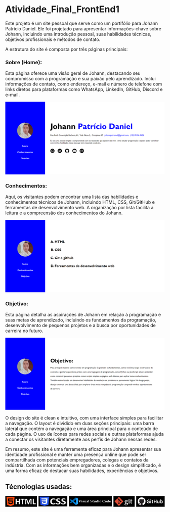 # Atividade_Final_FrontEnd1

Este projeto é um site pessoal que serve como um portifólio para Johann Patrício Daniel. Ele foi projetado para apresentar informações-chave sobre Johann, incluindo uma introdução pessoal, suas habilidades técnicas, objetivos profissionais e métodos de contato.

A estrutura do site é composta por três páginas principais:

<h3>Sobre (Home):</h3>  

Esta página oferece uma visão geral de Johann, destacando seu compromisso com a programação e sua paixão pelo aprendizado. Inclui informações de contato, como endereço, e-mail e número de telefone com links diretos para plataformas como WhatsApp, LinkedIn, GitHub, Discord e e-mail.

<a href="#">![pagina 1](./Avaliacao_Johann/images/image-1.png)</a>

<h3>Conhecimentos:</h3> 

Aqui, os visitantes podem encontrar uma lista das habilidades e conhecimentos técnicos de Johann, incluindo HTML, CSS, Git/GitHub e ferramentas de desenvolvimento web. A organização por lista facilita a leitura e a compreensão dos conhecimentos do Johann.

<a href="#">![pagina 2](./Avaliacao_Johann/images/image-2.png)</a>

<h3>Objetivo:</h3> 

Esta página detalha as aspirações de Johann em relação à programação e suas metas de aprendizado, incluindo os fundamentos da programação, desenvolvimento de pequenos projetos e a busca por oportunidades de carreira no futuro.

<a href="#">![pagina 3](./Avaliacao_Johann/images/image-3.png)</a>

O design do site é clean e intuitivo, com uma interface simples para facilitar a navegação. O layout é dividido em duas seções principais: uma barra lateral que contém a navegação e uma área principal para o conteúdo de cada página. O uso de ícones para redes sociais e outras plataformas ajuda a conectar os visitantes diretamente aos perfis de Johann nessas redes.

Em resumo, este site é uma ferramenta eficaz para Johann apresentar sua identidade profissional e manter uma presença online que pode ser compartilhada com potenciais empregadores, colegas e contatos da indústria. Com as informações bem organizadas e o design simplificado, é uma forma eficaz de destacar suas habilidades, experiências e objetivos.

## Técnologias usadas:

<div style="display: flex; gap: 5px">
    <img src="./Avaliacao_Johann/images/html.jpg" style="width:100px">
    <img src="./Avaliacao_Johann/images/css.jpg" style="width:100px; height: 33px">
    <img src="./Avaliacao_Johann/images/vsCode.jpg" style="width:150px; height: 33px">
    <img src="./Avaliacao_Johann/images/git.jpg" style="width:67px;">
    <img src="./Avaliacao_Johann/images/github.jpg" style="width:90px;">
</div>

